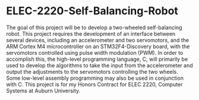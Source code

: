 # ELEC-2220-Self-Balancing-Robot
The goal of this project will be to develop a two-wheeled self-balancing robot.  This project requires the development of an interface between several devices, including an accelerometer and two servomotors, and the ARM Cortex M4 microcontroller on an STM32F4-Discovery board, with the servomotors controlled using pulse width modulation (PWM).  In order to accomplish this, the high-level programming language, C, will primarily be used to develop the algorithms to take the input from the accelerometer and output the adjustments to the servomotors controlling the two wheels.  Some low-level assembly programming may also be used in conjunction with C.  This project is for my Honors Contract for ELEC 2220, Computer Systems at Auburn University.
